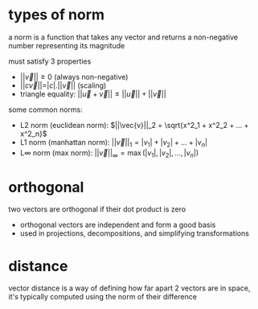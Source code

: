 # types of norm

a norm is a function that takes any vector and returns a non-negative number representing its magnitude

must satisfy 3 properties
- $||\vec{v}|| \ge 0$ (always non-negative) 
- |$|c \vec{v}|| = |c| . ||\vec{v}||$ (scaling)
- triangle equality: $||\vec{u} + \vec{v}|| \le ||\vec{u}|| + ||\vec{v}||$

some common norms:
- L2 norm (euclidean norm): $||\vec{v}||_2 = \sqrt{x^2_1 + x^2_2 + ... + x^2_n}$
- L1 norm (manhattan norm): $||\vec{v}||_1 = |v_1| + |v_2| + ... + |v_n|$
- L∞ norm (max norm): $||\vec{v}||_{\infty} = \max(|v_1|, |v_2|,..., |v_n|)$

# orthogonal

two vectors are orthogonal if their dot product is zero
- orthogonal vectors are independent and form a good basis
- used in projections, decompositions, and simplifying transformations

# distance

vector distance is a way of defining how far apart 2 vectors are in space, it's typically computed using the norm of their difference
